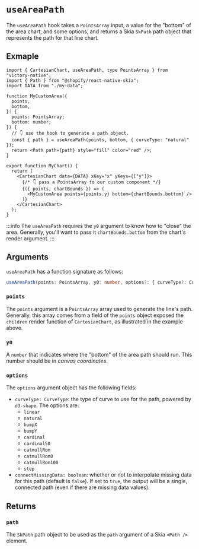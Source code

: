 # `useAreaPath`

The `useAreaPath` hook takes a `PointsArray` input, a value for the "bottom" of the area chart, and some options, and returns a Skia `SkPath` path object that represents the path for that line chart.

## Exmaple

```tsx
import { CartesianChart, useAreaPath, type PointsArray } from "victory-native";
import { Path } from "@shopify/react-native-skia";
import DATA from "./my-data";

function MyCustomArea({
  points,
  bottom,
}: {
  points: PointsArray;
  bottom: number;
}) {
  // 👇 use the hook to generate a path object.
  const { path } = useAreaPath(points, bottom, { curveType: "natural" });
  return <Path path={path} style="fill" color="red" />;
}

export function MyChart() {
  return (
    <CartesianChart data={DATA} xKey="x" yKeys={["y"]}>
      {/* 👇 pass a PointsArray to our custom component */}
      {({ points, chartBounds }) => (
        <MyCustomArea points={points.y} bottom={chartBounds.bottom} />
      )}
    </CartesianChart>
  );
}
```

:::info
The `useAreaPath` requires the `y0` argument to know how to "close" the area. Generally, you'll want to pass it `chartBounds.bottom` from the chart's render argument.
:::

## Arguments

`useAreaPath` has a function signature as follows:

```ts
useAreaPath(points: PointsArray, y0: number, options?: { curveType?: CurveType }): { path: SkPath }
```

### `points`

The `points` argument is a `PointsArray` array used to generate the line's path. Generally, this array comes from a field of the `points` object exposed the `children` render function of `CartesianChart`, as illustrated in the example above.

### `y0`

A `number` that indicates where the "bottom" of the area path should run. This number should be in _canvas coordinates_.

### `options`

The `options` argument object has the following fields:

- `curveType: CurveType`: the type of curve to use for the path, powered by `d3-shape`. The options are:
  - `linear`
  - `natural`
  - `bumpX`
  - `bumpY`
  - `cardinal`
  - `cardinal50`
  - `catmullRom`
  - `catmullRom0`
  - `catmullRom100`
  - `step`
- `connectMissingData: boolean`: whether or not to interpolate missing data for this path (default is `false`). If set to `true`, the output will be a single, connected path (even if there are missing data values).

## Returns

### `path`

The `SkPath` path object to be used as the `path` argument of a Skia `<Path />` element.

